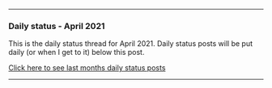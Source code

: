 ***

### Daily status - April 2021

This is the daily status thread for April 2021. Daily status posts will be put daily (or when I get to it) below this post.

<!-- A little update for now (1 month old): I feel a lot more organized compared to December 2020, but these status posts still prove to be useful. Again, this is not how GitHub issues are meant to be used on programming projects, but for personal projects like a GitHub profile repository, it is perfectly acceptable.
!-->

[Click here to see last months daily status posts](https://github.com/seanpm2001/seanpm2001/issues/6)

***
